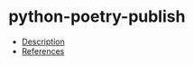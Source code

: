 # python-poetry-publish

- [Description](https://github.com/bakdata/ci-templates/tree/main/docs/actions/python-poetry-publish)
- [References](https://github.com/bakdata/ci-templates/tree/main/docs/actions/python-poetry-publish)
